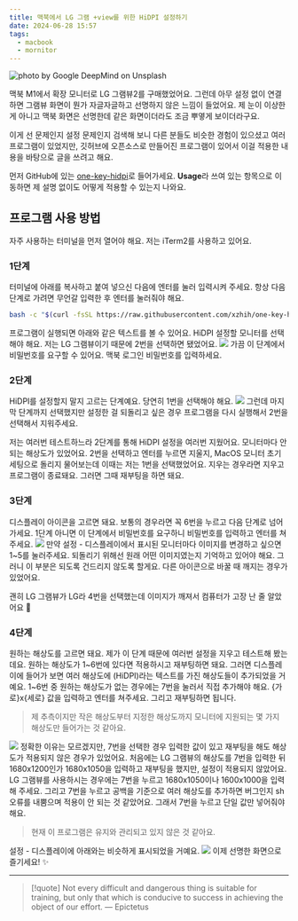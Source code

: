 ```yaml
---
title: 맥북에서 LG 그램 +view를 위한 HiDPI 설정하기
date: 2024-06-28 15:57
tags:
  - macbook
  - mornitor
---
```


![photo by Google DeepMind on Unsplash](https://images.unsplash.com/photo-1717501218565-30faf6f3dc66?crop=entropy&cs=srgb&fm=jpg&ixid=M3wzNjM5Nzd8MHwxfHJhbmRvbXx8fHx8fHx8fDE3MTk1NTc4NDZ8&ixlib=rb-4.0.3&q=85&w=768&h=432)

맥북 M1에서 확장 모니터로 LG 그램뷰2를 구매했었어요. 그런데 아무 설정 없이 연결하면 그램뷰 화면이 뭔가 자글자글하고 선명하지 않은 느낌이 들었어요.
제 눈이 이상한게 아니고 맥북 화면은 선명한데 같은 화면이더라도 조금 뿌옇게 보이더라구요.

이게 선 문제인지 설정 문제인지 검색해 보니 다른 분들도 비슷한 경험이 있으셨고 여러 프로그램이 있었지만, 깃허브에 오픈소스로 만들어진 프로그램이 있어서 이걸 적용한 내용을 바탕으로 글을 쓰려고 해요.

먼저 GitHub에 있는 [one-key-hidpi](https://github.com/xzhih/one-key-hidpi)로 들어가세요.
**Usage**라 쓰여 있는 항목으로 이동하면 제 설명 없이도 어떻게 적용할 수 있는지 나와요.
## 프로그램 사용 방법
자주 사용하는 터미널을 먼저 열어야 해요. 저는 iTerm2를 사용하고 있어요.
### 1단계
터미널에 아래를 복사하고 붙여 넣으신 다음에 엔터를 눌러 입력시켜 주세요. 항상 다음 단계로 가려면 무언갈 입력한 후 엔터를 눌러줘야 해요.
```sh
bash -c "$(curl -fsSL https://raw.githubusercontent.com/xzhih/one-key-hidpi/master/hidpi.sh)"
```

프로그램이 실행되면 아래와 같은 텍스트를 볼 수 있어요. HiDPI 설정할 모니터를 선택해야 해요. 저는 LG 그램뷰이기 때문에 2번을 선택하면 됐었어요.
![](assets/lg-gram-hidpi-1.png)
가끔 이 단계에서 비밀번호를 요구할 수 있어요. 맥북 로그인 비밀번호를 입력하세요.
### 2단계
HiDPI를 설정할지 말지 고르는 단계예요. 당연히 1번을 선택해야 해요.
![](assets/lg-gram-hidpi-2.png)
그런데 마지막 단계까지 선택했지만 설정한 걸 되돌리고 싶은 경우 프로그램을 다시 실행해서 2번을 선택해서 지워주세요.

저는 여러번 테스트하느라 2단계를 통해 HiDPI 설정을 여러번 지웠어요. 모니터마다 안 되는 해상도가 있었어요.
2번을 선택하고 엔터를 누르면 지울지, MacOS 모니터 초기 세팅으로 돌리지 물어보는데 이때는 저는 1번을 선택했었어요. 지우는 경우라면 지우고 프로그램이 종료돼요. 그러면 그때 재부팅을 하면 돼요.
### 3단계
디스플레이 아이콘을 고르면 돼요. 보통의 경우라면 꼭 6번을 누르고 다음 단계로 넘어가세요. 1단계 아니면 이 단계에서 비밀번호를 요구하니 비밀번호를 입력하고 엔터를 쳐주세요.
![](assets/lg-gram-hidpi-3.png)
만약 설정 - 디스플레이에서 표시된 모니터마다 이미지를 변경하고 싶으면 1~5를 눌러주세요. 되돌리기 위해선 원래 어떤 이미지였는지 기억하고 있어야 해요. 그러니 이 부분은 되도록 건드리지 않도록 할게요. 다른 아이콘으로 바꿀 때 깨지는 경우가 있었어요.

괜히 LG 그램뷰가 LG라 4번을 선택했는데 이미지가 깨져서 컴퓨터가 고장 난 줄 알았어요 🥲
### 4단계
원하는 해상도를 고르면 돼요. 제가 이 단계 때문에 여러번 설정을 지우고 테스트해 봤는데요.
원하는 해상도가 1~6번에 있다면 적용하시고 재부팅하면 돼요. 그러면 디스플레이에 들어가 보면 여러 해상도에 (HiDPI)라는 텍스트를 가진 해상도들이 추가되었을 거예요.
1~6번 중 원하는 해상도가 없는 경우에는 7번을 눌러서 직접 추가해야 해요. {가로}x{세로} 값을 입력하고 엔터를 쳐주세요. 그리고 재부팅하면 됩니다.

>제 추측이지만 작은 해상도부터 지정한 해상도까지 모니터에 지원되는 몇 가지 해상도만 들어가는 것 같아요.

![](assets/lg-gram-hidpi-5.png)
정확한 이유는 모르겠지만, 7번을 선택한 경우 입력한 값이 있고 재부팅을 해도 해상도가 적용되지 않은 경우가 있었어요.
처음에는 LG 그램뷰의 해상도를 7번을 입력한 뒤 1680x1200인가 1680x1050을 입력하고 재부팅을 했지만, 설정이 적용되지 않았어요. LG 그램뷰를 사용하시는 경우에는 7번을 누르고 1680x1050이나 1600x1000을 입력해 주세요.
그리고 7번을 누르고 공백을 기준으로 여러 해상도를 추가하면 버그인지 sh 오류를 내뿜으며 적용이 안 되는 것 같았어요. 그래서 7번을 누르고 단일 값만 넣어줘야 해요.

>현재 이 프로그램은 유지와 관리되고 있지 않은 것 같아요.

설정 - 디스플레이에 아래와는 비슷하게 표시되었을 거예요.
![](assets/lg-gram-hidpi-6.png)
이제 선명한 화면으로 즐기세요! ✨

---

> [!quote] Not every difficult and dangerous thing is suitable for training, but only that which is conducive to success in achieving the object of our effort.
> — Epictetus